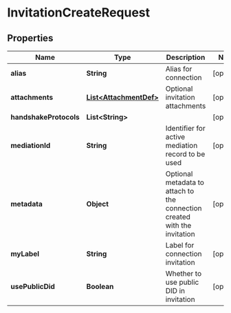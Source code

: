 

# InvitationCreateRequest


## Properties

Name | Type | Description | Notes
------------ | ------------- | ------------- | -------------
**alias** | **String** | Alias for connection |  [optional]
**attachments** | [**List&lt;AttachmentDef&gt;**](AttachmentDef.md) | Optional invitation attachments |  [optional]
**handshakeProtocols** | **List&lt;String&gt;** |  |  [optional]
**mediationId** | **String** | Identifier for active mediation record to be used |  [optional]
**metadata** | **Object** | Optional metadata to attach to the connection created with the invitation |  [optional]
**myLabel** | **String** | Label for connection invitation |  [optional]
**usePublicDid** | **Boolean** | Whether to use public DID in invitation |  [optional]



